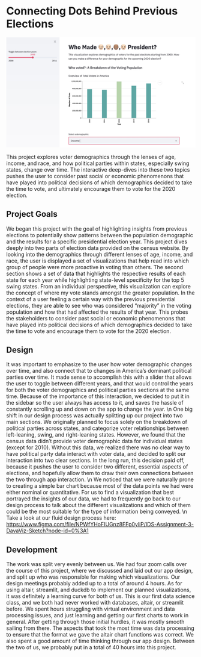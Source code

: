 # Connecting Dots Behind Previous Elections

![A screenshot of your application. Could be a GIF.](screenshot.jpg)

This project explores voter demographics through the lenses of age, income, and race, and how political parties within states, especially swing states, change over time. The interactive deep-dives into these two topics pushes the user to consider past social or economic phenomenons that have played into political decisions of which demographics decided to take the time to vote, and ultimately encourage them to vote for the 2020 election.

## Project Goals

We began this project with the goal of highlighting insights from previous elections to potentially show patterns between the population demographic and the results for a specific presidential election year. This project dives deeply into two parts of election data provided on the census website. By looking into the demographics through different lenses of age, income, and race, the user is displayed a set of visualizations that help read into which group of people were more proactive in voting than others. The second section shows a set of data that highlights the respective results of each state for each year while highlighting state-level specificity for the top 5 swing states. From an individual perspective, this visualization can explore the concept of where my vote stands amongst the greater population. In the context of a user feeling a certain way with the previous presidential elections, they are able to see who was considered “majority” in the voting population and how that had affected the results of that year. This probes the stakeholders to consider past social or economic phenomenons that have played into political decisions of which demographics decided to take the time to vote and encourage them to vote for the 2020 election.

## Design

It was important to emphasize to the user how voter demographic changes over time, and also connect that to changes in America’s dominant political parties over time. It made sense to accomplish this with a slider that allows the user to toggle between different years, and that would control the years for both the voter demographics and political parties sections at the same time. Because of the importance of this interaction, we decided to put it in the sidebar so the user always has access to it, and saves the hassle of constantly scrolling up and down on the app to change the year.  \n
One big shift in our design process was actually splitting up our project into two main sections. We originally planned to focus solely on the breakdown of political parties across states, and categorize voter relationships between left-leaning, swing, and right-leaning states. However, we found that the census data didn’t provide voter demographic data for individual states (except for 2010). Without this data, we realized there was no clear way to have political party data interact with voter data, and decided to split our interaction into two clear sections. In the long run, this decision paid off, because it pushes the user to consider two different, essential aspects of elections, and hopefully allow them to draw their own connections between the two through app interaction.  \n
We noticed that we were naturally prone to creating a simple bar chart because most of the data points we had were either nominal or quantitative. For us to find a visualization that best portrayed the insights of our data, we had to frequently go back to our design process to talk about the different visualizations and which of them could be the most suitable for the type of information being conveyed.  \n
Take a look at our fluid design process here: https://www.figma.com/file/NPWfYHoFIUGnz8FFp0yliP/IDS-Assignment-3-DavaViz-Sketch?node-id=0%3A1

## Development

The work was split very evenly between us. We had four zoom calls over the course of this project, where we discussed and laid out our app design, and split up who was responsible for making which visualizations. Our design meetings probably added up to a total of around 4 hours. As for using altair, streamlit, and duckdb to implement our planned visualizations, it was definitely a learning curve for both of us. This is our first data science class, and we both had never worked with databases, altair, or streamlit before. We spent hours struggling with virtual environment and data processing issues, and just learning and getting our first charts to work in general. After getting through those initial hurdles, it was mostly smooth sailing from there. The aspects that took the most time was data processing to ensure that the format we gave the altair chart functions was correct. We also spent a good amount of time thinking through our app design. Between the two of us, we probably put in a total of 40 hours into this project. 
